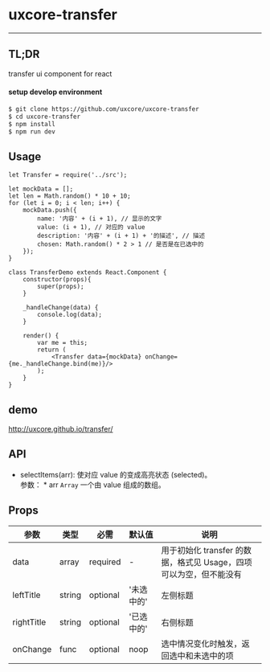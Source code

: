 # uxcore-transfer

---

## TL;DR

transfer ui component for react

#### setup develop environment

```sh
$ git clone https://github.com/uxcore/uxcore-transfer
$ cd uxcore-transfer
$ npm install
$ npm run dev
```

## Usage

```
let Transfer = require('../src'); 

let mockData = [];
let len = Math.random() * 10 + 10;
for (let i = 0; i < len; i++) {
    mockData.push({
        name: '内容' + (i + 1), // 显示的文字
        value: (i + 1), // 对应的 value
        description: '内容' + (i + 1) + '的描述', // 描述
        chosen: Math.random() * 2 > 1 // 是否是在已选中的
    });
}

class TransferDemo extends React.Component {
    constructor(props){
        super(props);
    }

    _handleChange(data) {
        console.log(data);
    }

    render() {
        var me = this;
        return (
            <Transfer data={mockData} onChange={me._handleChange.bind(me)}/>
        );
    }
}
```

## demo
http://uxcore.github.io/transfer/

## API

* selectItems(arr): 使对应 value 的变成高亮状态 (selected)。  
参数：
        * arr `Array` 一个由 value 组成的数组。

## Props

|参数|类型|必需|默认值|说明|
|---|----|---|----|---|
|data|array|required|-|用于初始化 transfer 的数据，格式见 Usage，四项可以为空，但不能没有|
|leftTitle|string|optional|'未选中的'|左侧标题|
|rightTitle|string|optional|'已选中的'|右侧标题|
|onChange|func|optional|noop|选中情况变化时触发，返回选中和未选中的项|
